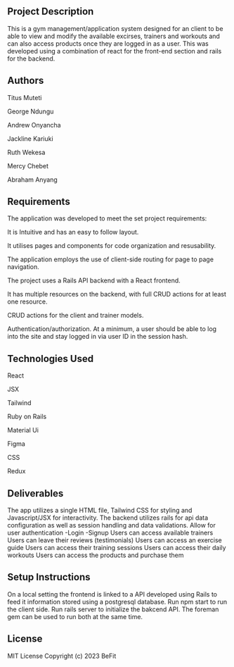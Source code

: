 
## Project Description

This is a gym management/application system designed for an client to be able to view and modify the available excirses, trainers and workouts and can also access products once they are logged in as a user. This was developed using a combination of react for the front-end section and rails for the backend.

## Authors
Titus Muteti 

George Ndungu

Andrew Onyancha

 Jackline Kariuki

 Ruth Wekesa

 Mercy Chebet

Abraham Anyang


## Requirements

The application was developed to meet the set project requirements:

It is Intuitive and has an easy to follow layout.

It utilises pages and components for code organization and resusability.

The application employs the use of client-side routing for page to page navigation.

The project uses a Rails API backend with a React frontend.

It has multiple resources on the backend, with full CRUD actions for at least one resource.

CRUD actions for the client and trainer models.

Authentication/authorization. At a minimum, a user should be able to log into the site and stay logged in via user ID in the session hash.

## Technologies Used

React

JSX

Tailwind

Ruby on Rails

Material Ui

Figma

CSS

Redux

## Deliverables

The app utilizes a single HTML file, Tailwind CSS for styling and Javascript/JSX for interactivity. The backend utilizes rails for api data configuration as well as session handling and data validations.
Allow for user authentication
		-Login
		-Signup
Users can access available trainers
Users can leave their reviews (testimonials)
Users can access an exercise guide 
Users can access their training sessions
Users can access their daily workouts
Users can access the products and purchase them

## Setup Instructions

On a local setting the frontend is linked to a API developed using Rails to feed it information stored using a postgresql database.
Run npm start to run the client side.
Run rails server to initialize the bakcend API.
The foreman gem can be used to run both at the same time.


## License

MIT License Copyright (c) 2023 BeFit
